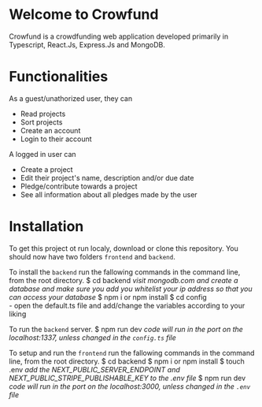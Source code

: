 # Welcome to Crowfund

Crowfund is a crowdfunding web application developed primarily in Typescript, React.Js, Express.Js and MongoDB.

# Functionalities

As a guest/unathorized user, they can

- Read projects
- Sort projects
- Create an account
- Login to their account

A logged in user can

- Create a project
- Edit their project's name, description and/or due date
- Pledge/contribute towards a project
- See all information about all pledges made by the user

# Installation

To get this project ot run localy, download or clone this repository. You should now have two folders `frontend` and `backend`.

To install the `backend` run the fallowing commands in the command line, from the root directory.
    $ cd backend        *visit mongodb.com and create a database and make sure you add you whitelist your ip address so that you can access your database*
    $ npm i or npm install
    $ cd config         
    - open the default.ts file and add/change the variables according to your liking

To run the `backend` server.
    $ npm run dev           *code will run in the port on the localhost:1337, unless changed in the `config.ts` file*


To setup and run the `frontend` run the fallowing commands in the command line, from the root directory.
    $ cd backend
    $ npm i or npm install
    $ touch .env            *add the NEXT_PUBLIC_SERVER_ENDPOINT and NEXT_PUBLIC_STRIPE_PUBLISHABLE_KEY to the .env file*
    $ npm run dev           *code will run in the port on the localhost:3000, unless changed in the `.env` file*







